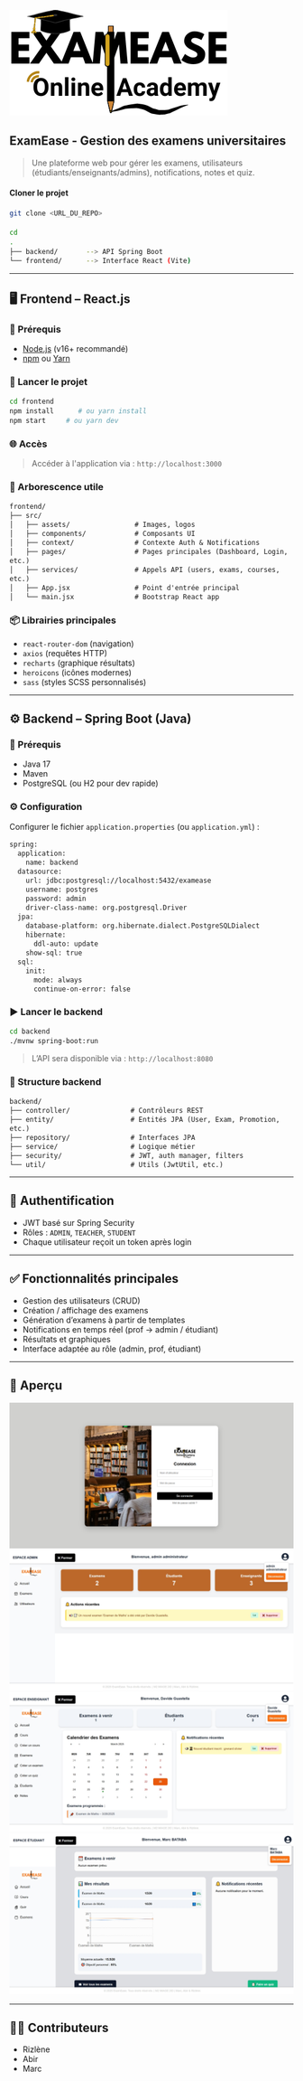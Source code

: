 ![ExamEase](./frontend/src/assets/images//logo.png)

## ExamEase - Gestion des examens universitaires

> Une plateforme web pour gérer les examens, utilisateurs (étudiants/enseignants/admins), notifications, notes et quiz.

#### Cloner le projet

```bash
git clone <URL_DU_REPO>

cd
.
├── backend/       --> API Spring Boot
└── frontend/      --> Interface React (Vite)

```

---

## 🖥️ Frontend – React.js

### 🔧 Prérequis

- [Node.js](https://nodejs.org/) (v16+ recommandé)
- [npm](https://www.npmjs.com/) ou [Yarn](https://yarnpkg.com/)

### 🚀 Lancer le projet

```bash
cd frontend
npm install      # ou yarn install
npm start     # ou yarn dev
```

### 🌐 Accès

> Accéder à l'application via : `http://localhost:3000`

### 📁 Arborescence utile

```
frontend/
├── src/
│   ├── assets/                # Images, logos
│   ├── components/            # Composants UI
│   ├── context/               # Contexte Auth & Notifications
│   ├── pages/                 # Pages principales (Dashboard, Login, etc.)
│   ├── services/              # Appels API (users, exams, courses, etc.)
│   ├── App.jsx                # Point d'entrée principal
│   └── main.jsx               # Bootstrap React app
```

### 📦 Librairies principales

- `react-router-dom` (navigation)
- `axios` (requêtes HTTP)
- `recharts` (graphique résultats)
- `heroicons` (icônes modernes)
- `sass` (styles SCSS personnalisés)

---

## ⚙️ Backend – Spring Boot (Java)

### 🔧 Prérequis

- Java 17
- Maven
- PostgreSQL (ou H2 pour dev rapide)

### ⚙️ Configuration

Configurer le fichier `application.properties` (ou `application.yml`) :

```properties
spring:
  application:
    name: backend
  datasource:
    url: jdbc:postgresql://localhost:5432/examease
    username: postgres
    password: admin
    driver-class-name: org.postgresql.Driver
  jpa:
    database-platform: org.hibernate.dialect.PostgreSQLDialect
    hibernate:
      ddl-auto: update
    show-sql: true
  sql:
    init:
      mode: always
      continue-on-error: false
```

### ▶️ Lancer le backend

```bash
cd backend
./mvnw spring-boot:run
```

> L’API sera disponible via : `http://localhost:8080`

### 📁 Structure backend

```
backend/
├── controller/               # Contrôleurs REST
├── entity/                   # Entités JPA (User, Exam, Promotion, etc.)
├── repository/               # Interfaces JPA
├── service/                  # Logique métier
├── security/                 # JWT, auth manager, filters
└── util/                     # Utils (JwtUtil, etc.)
```

---

## 🔐 Authentification

- JWT basé sur Spring Security
- Rôles : `ADMIN`, `TEACHER`, `STUDENT`
- Chaque utilisateur reçoit un token après login

---

## ✅ Fonctionnalités principales

- Gestion des utilisateurs (CRUD)
- Création / affichage des examens
- Génération d’examens à partir de templates
- Notifications en temps réel (prof → admin / étudiant)
- Résultats et graphiques
- Interface adaptée au rôle (admin, prof, étudiant)

---

## 📸 Aperçu

![Login](./frontend/src/assets/images//login.png)
![AdminDashboard](./frontend/src/assets/images//dashboardad.jpeg)
![TeacherDashboard](./frontend/src/assets/images//dashboardprof.jpeg)
![StudentDashboard](./frontend/src/assets/images//dashboardetu.jpeg)

---

## 🧑‍💻 Contributeurs

- Rizlène
- Abir
- Marc
